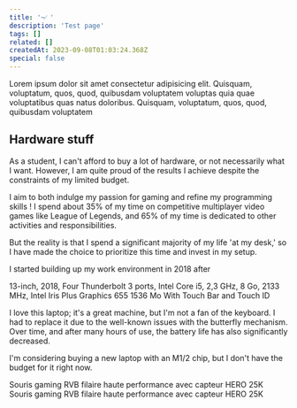 ```yaml
---
title: '~⁄ '
description: 'Test page'
tags: []
related: []
createdAt: 2023-09-08T01:03:24.368Z
special: false
---
```


<blog-notification icon=":worried:">
    Lorem ipsum dolor sit amet consectetur adipisicing elit. Quisquam, voluptatum, quos, quod, quibusdam voluptatem
    voluptas quia quae voluptatibus quas natus doloribus. Quisquam, voluptatum, quos, quod, quibusdam voluptatem
</blog-notification>

<blog-separator> </blog-separator>

## Hardware stuff

As a student, I can't afford to buy a lot of hardware, or not necessarily what
I want. However, I am quite proud of the results I achieve despite the constraints of my limited budget.

I aim to both indulge my passion for gaming and refine my programming skills !
I spend about 35% of my time on competitive multiplayer video games like
League of Legends, and 65% of my time is dedicated to other activities and responsibilities.

But the reality is that I spend a significant majority of my life 'at my desk,'
so I have made the choice to prioritize this time and invest in my setup.

I started building up my work environment in 2018 after 

<blog-product
  product="MacBook Pro 13&quot; (2018)"
  image="https://cdn.discordapp.com/attachments/1071595350437134456/1150025801752907856/macbook-pro-13-touch-bar-2018-intel-i5-23-ghz-8-go-ram.png"
  link="https://www.apple.com/ca/shop/buy-mac/macbook-pro/13-inch-space-grey-2.3ghz-quad-core-processor-with-turbo-boost-up-to-3.8ghz-256gb"
  price="2 099,00 $">
  13-inch, 2018, Four Thunderbolt 3 ports, Intel Core i5, 2,3 GHz, 8 Go, 2133 MHz, Intel Iris Plus Graphics 655 1536 Mo 
  With Touch Bar and Touch ID
</blog-product>

I love this laptop; it's a great machine, but I'm not a fan of the keyboard. I had to replace it due to the well-known 
issues with the butterfly mechanism. Over time, and after many hours of use, the battery life has also significantly decreased. 

I'm considering buying a new laptop with an M1/2 chip, but I don't have the budget for it right now.

<div class="flex flex-col space-y-1 md:space-y-0 md:flex-row md:space-x-2">
<blog-product
  product="Logitech G502 HERO"
  image="https://cdn.discordapp.com/attachments/1071595350437134456/1150025801752907856/macbook-pro-13-touch-bar-2018-intel-i5-23-ghz-8-go-ram.png"
  link="https://www.logitechg.com/fr-ca/products/gaming-mice/g502-hero-gaming-mouse.html"
  price="99,99 $">
  Souris gaming RVB filaire haute performance avec capteur HERO 25K
</blog-product>
<blog-product
  product="Logitech G502 HERO"
  image="https://cdn.discordapp.com/attachments/1071595350437134456/1150025801752907856/macbook-pro-13-touch-bar-2018-intel-i5-23-ghz-8-go-ram.png"
  link="https://www.logitechg.com/fr-ca/products/gaming-mice/g502-hero-gaming-mouse.html"
  price="99,99 $">
  Souris gaming RVB filaire haute performance avec capteur HERO 25K
</blog-product>
</div>








